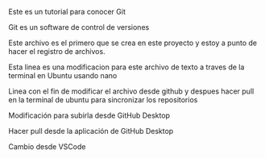 Este es un tutorial para conocer Git

Git es un software de control de versiones


Este archivo es el primero que se crea en este proyecto y estoy a punto de hacer el registro de archivos.

Esta linea es una modificacion para este archivo de texto a traves de la terminal en 
Ubuntu usando nano

Linea con el fin de modificar el archivo desde github y despues hacer pull en la terminal de ubuntu para sincronizar los repositorios

Modificación para subirla desde GitHub Desktop 

Hacer pull desde la aplicación de GitHub Desktop

Cambio desde VSCode
